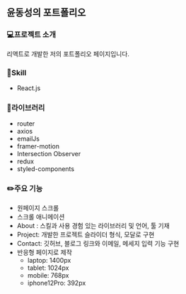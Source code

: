 ## 윤동성의 포트폴리오

### 💻프로젝트 소개
리액트로 개발한 저의 포트폴리오 페이지입니다.

### 📒Skill
- React.js

### 📗라이브러리
- router
- axios
- emailJs
- framer-motion
- Intersection Observer
- redux
- styled-components

### ✏️주요 기능
- 원페이지 스크롤
- 스크롤 애니메이션
- About : 스킬과 사용 경험 있는 라이브러리 및 언어, 툴 기재
- Project: 개발한 프로젝트 슬라이더 형식, 모달로 구현
- Contact: 깃허브, 블로그 링크와 이메일, 메세지 입력 기능 구현
- 반응형 페이지로 제작
  - laptop: 1400px
  - tablet: 1024px
  - mobile: 768px
  - iphone12Pro: 392px
